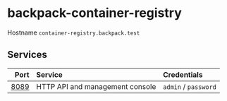 # backpack-container-registry

Hostname `container-registry.backpack.test`

## Services

| Port | Service | Credentials
| ---: | :------ | :----------
| [8089](http://container-registry.backpack.test:8089) | HTTP API and management console | `admin` / `password`
